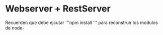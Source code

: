 # Webserver + RestServer


Recuerden que debe ejcutar '''npm install ''' para reconstruir los modulos de node-